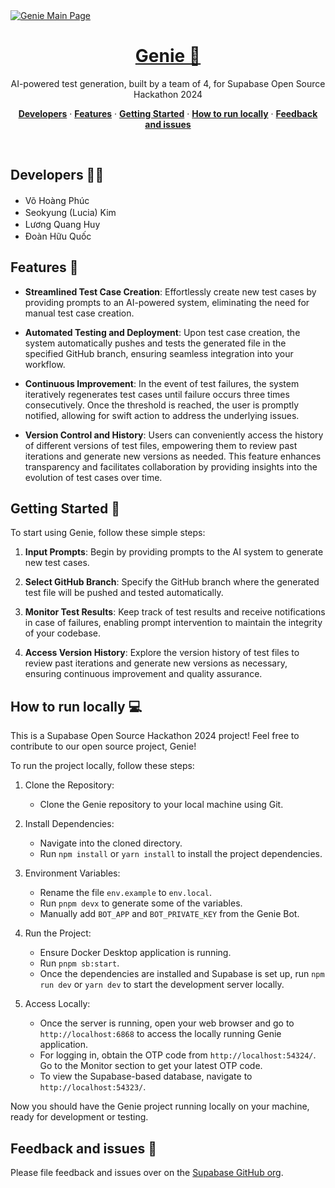 <a href="https://intelligenie.vercel.app/">
  <img alt="Genie Main Page" src="https://demo-nextjs-with-supabase.vercel.app/opengraph-image.png">
  <h1 align="center">Genie 🤖</h1>
</a>

<p align="center">
 AI-powered test generation, built by a team of 4, for Supabase Open Source Hackathon 2024
</p>

<p align="center">
<a href="#developers"><strong>Developers</strong></a> ·
  <a href="#features"><strong>Features</strong></a> ·  
  <a href="#getting-started"><strong>Getting Started</strong></a> ·
   <a href="#how-to-run-locally"><strong>How to run locally</strong></a> ·
  <a href="#feedback-and-issues"><strong>Feedback and issues</strong></a>
</p>
<br/>

## Developers 👩‍💻

- Võ Hoàng Phúc <a href="https://github.com/vhpx" target="_blank"><img src="https://skillicons.dev/icons?i=github" width="16px" /></a>
- Seokyung (Lucia) Kim <a href="https://github.com/lluciiiia" target="_blank"><img src="https://skillicons.dev/icons?i=github" width="16px" /></a> 
- Lương Quang Huy <a href="https://github.com/WMumei" target="_blank"><img src="https://skillicons.dev/icons?i=github" width="16px" /></a>
- Đoàn Hữu Quốc <a href="https://github.com/Mudoker" target="_blank"><img src="https://skillicons.dev/icons?i=github" width="16px" /></a>

## Features  🌟

- **Streamlined Test Case Creation**: Effortlessly create new test cases by providing prompts to an AI-powered system, eliminating the need for manual test case creation.

- **Automated Testing and Deployment**: Upon test case creation, the system automatically pushes and tests the generated file in the specified GitHub branch, ensuring seamless integration into your workflow.

- **Continuous Improvement**: In the event of test failures, the system iteratively regenerates test cases until failure occurs three times consecutively. Once the threshold is reached, the user is promptly notified, allowing for swift action to address the underlying issues.

- **Version Control and History**: Users can conveniently access the history of different versions of test files, empowering them to review past iterations and generate new versions as needed. This feature enhances transparency and facilitates collaboration by providing insights into the evolution of test cases over time.

## Getting Started 🚀

To start using Genie, follow these simple steps:

1. **Input Prompts**: Begin by providing prompts to the AI system to generate new test cases.

2. **Select GitHub Branch**: Specify the GitHub branch where the generated test file will be pushed and tested automatically.

3. **Monitor Test Results**: Keep track of test results and receive notifications in case of failures, enabling prompt intervention to maintain the integrity of your codebase.

4. **Access Version History**: Explore the version history of test files to review past iterations and generate new versions as necessary, ensuring continuous improvement and quality assurance.

## How to run locally 💻
This is a Supabase Open Source Hackathon 2024 project! Feel free to contribute to our open source project, Genie!

To run the project locally, follow these steps:

1. Clone the Repository: 
   - Clone the Genie repository to your local machine using Git.

2. Install Dependencies:
   - Navigate into the cloned directory.
   - Run `npm install` or `yarn install` to install the project dependencies.

3. Environment Variables:
   - Rename the file `env.example` to `env.local`.
   - Run `pnpm devx` to generate some of the variables.
   - Manually add `BOT_APP` and `BOT_PRIVATE_KEY` from the Genie Bot.

4. Run the Project:
   - Ensure Docker Desktop application is running.
   - Run `pnpm sb:start`.
   - Once the dependencies are installed and Supabase is set up, run `npm run dev` or `yarn dev` to start the development server locally.

5. Access Locally:
   - Once the server is running, open your web browser and go to `http://localhost:6868` to access the locally running Genie application.
   - For logging in, obtain the OTP code from `http://localhost:54324/`. Go to the Monitor section to get your latest OTP code.
   - To view the Supabase-based database, navigate to `http://localhost:54323/`.

Now you should have the Genie project running locally on your machine, ready for development or testing.

## Feedback and issues 📝

Please file feedback and issues over on the [Supabase GitHub org](https://github.com/supabase/supabase/issues/new/choose).
